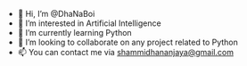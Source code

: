 - 👋 Hi, I’m @DhaNaBoi
- 👀 I’m interested in Artificial Intelligence
- 🌱 I’m currently learning Python
- 💞️ I’m looking to collaborate on any project related to Python
- 📫 You can contact me via shammidhananjaya@gmail.com

<!---
DhaNaBoi/DhaNaBoi is a ✨ special ✨ repository because its `README.md` (this file) appears on your GitHub profile.
You can click the Preview link to take a look at your changes.
--->
